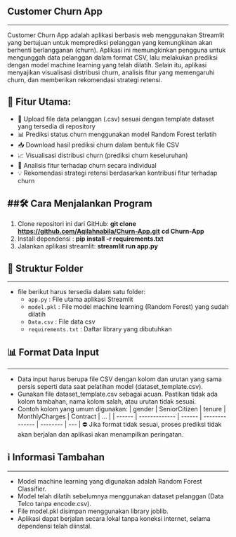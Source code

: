 ## Customer Churn App
----------------
Customer Churn App adalah aplikasi berbasis web menggunakan Streamlit yang bertujuan untuk memprediksi pelanggan yang kemungkinan akan berhenti berlangganan (churn). Aplikasi ini memungkinkan pengguna untuk mengunggah data pelanggan dalam format CSV, lalu melakukan prediksi dengan model machine learning yang telah dilatih. Selain itu, aplikasi menyajikan visualisasi distribusi churn, analisis fitur yang memengaruhi churn, dan memberikan rekomendasi strategi retensi.

## 🚀 Fitur Utama:
- 📂 Upload file data pelanggan (.csv) sesuai dengan template dataset yang tersedia di repository
- 📊 Prediksi status churn menggunakan model Random Forest terlatih
- 📥 Download hasil prediksi churn dalam bentuk file CSV
- 📈 Visualisasi distribusi churn (prediksi churn keseluruhan)
- 🧩 Analisis fitur terhadap churn secara individual
- 💡 Rekomendasi strategi retensi berdasarkan kontribusi fitur terhadap churn

##🛠️ Cara Menjalankan Program
------------------------
1. Clone repositori ini dari GitHub:
   **git clone https://github.com/Aqilahnabila/Churn-App.git**
   **cd Churn-App**
2. Install dependensi : 
   **pip install -r requirements.txt**
4. Jalankan aplikasi streamlit:
   **streamlit run app.py**

## 📁 Struktur Folder
---------------
- file berikut harus tersedia dalam satu folder:
    - `app.py`               : File utama aplikasi Streamlit
    - `model.pkl`            : File model machine learning (Random Forest) yang sudah dilatih
    - `Data.csv`             : File data csv
    - `requirements.txt`     : Daftar library yang dibutuhkan

## 📊 Format Data Input
---------------
- Data input harus berupa file CSV dengan kolom dan urutan yang sama persis seperti data saat pelatihan model (dataset_template.csv).
- Gunakan file dataset_template.csv sebagai acuan. Pastikan tidak ada kolom tambahan, nama kolom salah, atau urutan tidak sesuai.
- Contoh kolom yang umum digunakan:
| gender | SeniorCitizen | tenure | MonthlyCharges | Contract | ... |
| ------ | ------------- | ------ | -------------- | -------- | --- |
⛔ Jika format tidak sesuai, proses prediksi tidak akan berjalan dan aplikasi akan menampilkan peringatan.

## ℹ️ Informasi Tambahan
------------------
- Model machine learning yang digunakan adalah Random Forest Classifier.
- Model telah dilatih sebelumnya menggunakan dataset pelanggan (Data Telco tanpa encode.csv).
- File model.pkl disimpan menggunakan library joblib.
- Aplikasi dapat berjalan secara lokal tanpa koneksi internet, selama dependensi telah diinstal.
